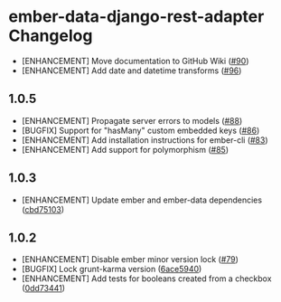 ember-data-django-rest-adapter Changelog
========================================

* [ENHANCEMENT] Move documentation to GitHub Wiki
  ([#90](https://github.com/toranb/ember-data-django-rest-adapter/issues/90))
* [ENHANCEMENT] Add date and datetime transforms
  ([#96](https://github.com/toranb/ember-data-django-rest-adapter/pull/96))


1.0.5
-----

* [ENHANCEMENT] Propagate server errors to models
  ([#88](https://github.com/toranb/ember-data-django-rest-adapter/pull/88))
* [BUGFIX] Support for "hasMany" custom embedded keys
  ([#86](https://github.com/toranb/ember-data-django-rest-adapter/pull/86))
* [ENHANCEMENT] Add installation instructions for ember-cli
  ([#83](https://github.com/toranb/ember-data-django-rest-adapter/pull/83))
* [ENHANCEMENT] Add support for polymorphism
  ([#85](https://github.com/toranb/ember-data-django-rest-adapter/pull/85))


1.0.3
-----

* [ENHANCEMENT] Update ember and ember-data dependencies
  ([cbd75103](https://github.com/toranb/ember-data-django-rest-adapter/commit/cbd7510349594ebc4163408991c09cf98addfe8d))


1.0.2
-----

* [ENHANCEMENT] Disable ember minor version lock
  ([#79](https://github.com/toranb/ember-data-django-rest-adapter/pull/79))
* [BUGFIX] Lock grunt-karma version
  ([6ace5940](https://github.com/toranb/ember-data-django-rest-adapter/commit/6ace594018629f26b0fb7c0f914e1711a81f4524))
* [ENHANCEMENT] Add tests for booleans created from a checkbox
  ([0dd73441](https://github.com/toranb/ember-data-django-rest-adapter/commit/0dd73441152ec4dd69b7ab7e26278caeea1c4abe))
